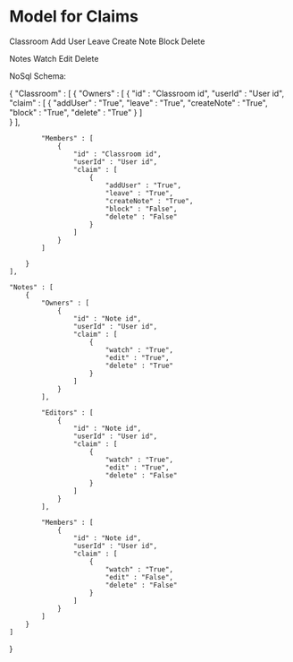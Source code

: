 # Model for Claims

Classroom 
    Add User
    Leave
    Create Note
    Block
    Delete


Notes
    Watch
    Edit
    Delete



NoSql Schema: 

{
    "Classroom" : [
        {
            "Owners" : [
                {
                    "id" : "Classroom id",
                    "userId" : "User id",
                    "claim" : [
                        {
                            "addUser" : "True",
                            "leave" : "True",
                            "createNote" : "True",
                            "block" : "True",
                            "delete" : "True"
                        }
                    ]   
                }
            ],

            "Members" : [
                {
                    "id" : "Classroom id",
                    "userId" : "User id", 
                    "claim" : [
                        {
                            "addUser" : "True",
                            "leave" : "True",
                            "createNote" : "True",
                            "block" : "False",
                            "delete" : "False"
                        }
                    ]
                }
            ]
            
        }
    ],
    
    "Notes" : [
        {
            "Owners" : [
                {
                    "id" : "Note id",
                    "userId" : "User id", 
                    "claim" : [
                        {
                            "watch" : "True",
                            "edit" : "True",
                            "delete" : "True"
                        }
                    ]
                }
            ],

            "Editors" : [
                {
                    "id" : "Note id",
                    "userId" : "User id", 
                    "claim" : [
                        {
                            "watch" : "True",
                            "edit" : "True",
                            "delete" : "False"
                        }
                    ]
                }
            ],

            "Members" : [
                {
                    "id" : "Note id",
                    "userId" : "User id", 
                    "claim" : [
                        {
                            "watch" : "True",
                            "edit" : "False",
                            "delete" : "False"
                        }
                    ]
                }
            ]
        }
    ]

}